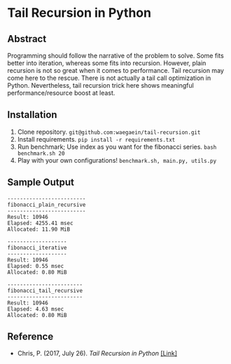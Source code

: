 # Tail Recursion in Python

## Abstract
Programming should follow the narrative of the problem to solve.
Some fits better into iteration, whereas some fits into recursion.
However, plain recursion is not so great when it comes to performance.
Tail recursion may come here to the rescue.
There is not actually a tail call optimization in Python.
Nevertheless, tail recursion trick here shows meaningful performance/resource boost at least.

## Installation
1. Clone repository.
`git@github.com:waegaein/tail-recursion.git`
2. Install requirements.
`pip install -r requirements.txt`
3. Run benchmark; Use index as you want for the fibonacci series.
`bash benchmark.sh 20`
4. Play with your own configurations! `benchmark.sh, main.py, utils.py`

## Sample Output
```
-------------------------
fibonacci_plain_recursive
-------------------------
Result: 10946
Elapsed: 4255.41 msec
Allocated: 11.90 MiB

-------------------
fibonacci_iterative
-------------------
Result: 10946
Elapsed: 0.55 msec
Allocated: 0.80 MiB

------------------------
fibonacci_tail_recursive
------------------------
Result: 10946
Elapsed: 4.63 msec
Allocated: 0.80 MiB
```


## Reference
* Chris, P. (2017, July 26). _Tail Recursion in Python_ [[Link]](https://chrispenner.ca/posts/python-tail-recursion)


